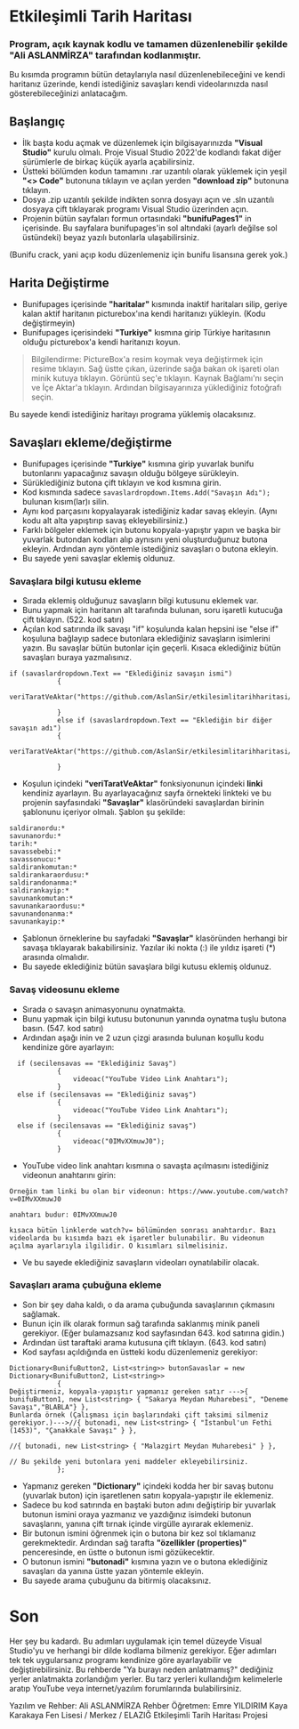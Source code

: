 # Etkileşimli Tarih Haritası

### Program, açık kaynak kodlu ve tamamen düzenlenebilir şekilde __"Ali ASLANMİRZA"__ tarafından kodlanmıştır.

Bu kısımda programın bütün detaylarıyla nasıl düzenlenebileceğini ve kendi haritanız üzerinde, kendi istediğiniz savaşları kendi videolarınızda nasıl gösterebileceğinizi anlatacağım.

## Başlangıç

- İlk başta kodu açmak ve düzenlemek için bilgisayarınızda __"Visual Studio"__ kurulu olmalı. Proje Visual Studio 2022'de kodlandı fakat diğer sürümlerle de birkaç küçük ayarla açabilirsiniz.
- Üstteki bölümden kodun tamamını .rar uzantılı olarak yüklemek için yeşil __"<> Code"__ butonuna tıklayın ve açılan yerden __"download zip"__ butonuna tıklayın.
- Dosya .zip uzantılı şekilde indikten sonra dosyayı açın ve .sln uzantılı dosyaya çift tıklayarak programı Visual Studio üzerinden açın.
- Projenin bütün sayfaları formun ortasındaki __"bunifuPages1"__ in içerisinde. Bu sayfalara bunifupages'in sol altındaki (ayarlı değilse sol üstündeki) beyaz yazılı butonlarla ulaşabilirsiniz.

(Bunifu crack, yani açıp kodu düzenlemeniz için bunifu lisansına gerek yok.)

## Harita Değiştirme

- Bunifupages içerisinde __"haritalar"__ kısmında inaktif haritaları silip, geriye kalan aktif haritanın picturebox'ına kendi haritanızı yükleyin. (Kodu değiştirmeyin)
- Bunifupages içerisindeki __"Turkiye"__ kısmına girip Türkiye haritasının olduğu picturebox'a kendi haritanızı koyun.


> Bilgilendirme: PictureBox'a resim koymak veya değiştirmek için resime tıklayın.
> Sağ üstte çıkan, üzerinde sağa bakan ok işareti olan minik kutuya tıklayın.
> Görüntü seç'e tıklayın.
> Kaynak Bağlamı'nı seçin ve İçe Aktar'a tıklayın.
> Ardından bilgisayarınıza yüklediğiniz fotoğrafı seçin.


Bu sayede kendi istediğiniz haritayı programa yüklemiş olacaksınız.

## Savaşları ekleme/değiştirme

- Bunifupages içerisinde __"Turkiye"__ kısmına girip yuvarlak bunifu butonlarını yapacağınız savaşın olduğu bölgeye sürükleyin.
- Sürüklediğiniz butona çift tıklayın ve kod kısmına girin.
- Kod kısmında sadece ``` savaslardropdown.Items.Add("Savaşın Adı"); ``` bulunan kısım(lar)ı silin.
- Aynı kod parçasını kopyalayarak istediğiniz kadar savaş ekleyin. (Aynı kodu alt alta yapıştırıp savaş ekleyebilirsiniz.)
- Farklı bölgeler eklemek için butonu kopyala-yapıştır yapın ve başka bir yuvarlak butondan kodları alıp aynısını yeni oluşturduğunuz butona ekleyin. Ardından aynı yöntemle istediğiniz savaşları o butona ekleyin.
- Bu sayede yeni savaşlar eklemiş oldunuz.

### Savaşlara bilgi kutusu ekleme
- Sırada eklemiş olduğunuz savaşların bilgi kutusunu eklemek var.
- Bunu yapmak için haritanın alt tarafında bulunan, soru işaretli kutucuğa çift tıklayın. (522. kod satırı)
- Açılan kod satırında ilk savaşı "if" koşulunda kalan hepsini ise "else if" koşuluna bağlayıp sadece butonlara eklediğiniz savaşların isimlerini yazın. Bu savaşlar bütün butonlar için geçerli. Kısaca eklediğiniz bütün savaşları buraya yazmalısınız.
```
if (savaslardropdown.Text == "Eklediğiniz savaşın ismi")
            {
                veriTaratVeAktar("https://github.com/AslanSir/etkilesimlitarihharitasi/blob/main/Sava%C5%9Flar/malazgirt");

            }
            else if (savaslardropdown.Text == "Eklediğin bir diğer savaşın adı")
            {
                veriTaratVeAktar("https://github.com/AslanSir/etkilesimlitarihharitasi/blob/main/Sava%C5%9Flar/sakarya%20meydan%20muharebesi");

            }
```
- Koşulun içindeki __"veriTaratVeAktar"__ fonksiyonunun içindeki __linki__ kendiniz ayarlayın. Bu ayarlayacağınız sayfa örnekteki linkteki ve bu projenin sayfasındaki __"Savaşlar"__ klasöründeki savaşlardan birinin şablonunu içeriyor olmalı. Şablon şu şekilde:

```
saldiranordu:*  
savunanordu:*  
tarih:*  
savassebebi:*  
savassonucu:*  
saldirankomutan:*  
saldirankaraordusu:*  
saldirandonanma:*  
saldirankayip:*
savunankomutan:*  
savunankaraordusu:*  
savunandonanma:*
savunankayip:*

```
- Şablonun örneklerine bu sayfadaki __"Savaşlar"__ klasöründen herhangi bir savaşa tıklayarak bakabilirsiniz. Yazılar iki nokta (:) ile yıldız işareti (*) arasında olmalıdır.
- Bu sayede eklediğiniz bütün savaşlara bilgi kutusu eklemiş oldunuz.

### Savaş videosunu ekleme
- Sırada o savaşın animasyonunu oynatmakta.
- Bunu yapmak için bilgi kutusu butonunun yanında oynatma tuşlu butona basın. (547. kod satırı)
- Ardından aşağı inin ve 2 uzun çizgi arasında bulunan koşullu kodu kendinize göre ayarlayın:
```
  if (secilensavas == "Eklediğiniz Savaş")
            {
                videoac("YouTube Video Link Anahtarı");
            }
  else if (secilensavas == "Eklediğiniz savaş")
            {
                videoac("YouTube Video Link Anahtarı");
            }
  else if (secilensavas == "Eklediğiniz savaş")
            {
                videoac("0IMvXXmuwJ0");
            }
```

- YouTube video link anahtarı kısmına o savaşta açılmasını istediğiniz videonun anahtarını girin:
```
Örneğin tam linki bu olan bir videonun: https://www.youtube.com/watch?v=0IMvXXmuwJ0

anahtarı budur: 0IMvXXmuwJ0

kısaca bütün linklerde watch?v= bölümünden sonrası anahtardır. Bazı videolarda bu kısımda bazı ek işaretler bulunabilir. Bu videonun açılma ayarlarıyla ilgilidir. O kısımları silmelisiniz.
```
- Ve bu sayede eklediğiniz savaşların videoları oynatılabilir olacak.

### Savaşları arama çubuğuna ekleme
- Son bir şey daha kaldı, o da arama çubuğunda savaşlarının çıkmasını sağlamak.
- Bunun için ilk olarak formun sağ tarafında saklanmış minik paneli gerekiyor. (Eğer bulamazsanız kod sayfasından 643. kod satırına gidin.)
- Ardından üst taraftaki arama kutusuna çift tıklayın. (643. kod satırı)
- Kod sayfası açıldığında en üstteki kodu düzenlemeniz gerekiyor:
```
Dictionary<BunifuButton2, List<string>> butonSavaslar = new Dictionary<BunifuButton2, List<string>>
            {
Değiştirmeniz, kopyala-yapıştır yapmanız gereken satır --->{ bunifuButton1, new List<string> { "Sakarya Meydan Muharebesi", "Deneme Savaşı","BLABLA"} },
Bunlarda örnek (Çalışması için başlarındaki çift taksimi silmeniz gerekiyor.)--->//{ butonadi, new List<string> { "İstanbul'un Fethi (1453)", "Çanakkale Savaşı" } },
                                                                                //{ butonadi, new List<string> { "Malazgirt Meydan Muharebesi" } },
                                                                                // Bu şekilde yeni butonlara yeni maddeler ekleyebilirsiniz.
            };
```
- Yapmanız gereken __"Dictionary"__ içindeki kodda her bir savaş butonu (yuvarlak buton) için işaretlenen satırı kopyala-yapıştır ile eklemeniz.
- Sadece bu kod satırında en baştaki buton adını değiştirip bir yuvarlak butonun ismini oraya yazmanız ve yazdığınız isimdeki butonun savaşlarını, yanına çift tırnak içinde virgülle ayırarak eklemeniz.
- Bir butonun ismini öğrenmek için o butona bir kez sol tıklamanız gerekmektedir. Ardından sağ tarafta __"özellikler (properties)"__ penceresinde, en üstte o butonun ismi gözükecektir.
- O butonun ismini __"butonadi"__ kısmına yazın ve o butona eklediğiniz savaşları da yanına üstte yazan yöntemle ekleyin.
- Bu sayede arama çubuğunu da bitirmiş olacaksınız.

# Son
Her şey bu kadardı. Bu adımları uygulamak için temel düzeyde Visual Studio'yu ve herhangi bir dilde kodlama bilmeniz gerekiyor. Eğer adımları tek tek uygularsanız programı kendinize göre ayarlayabilir ve değiştirebilirsiniz. Bu rehberde "Ya burayı neden anlatmamış?" dediğiniz yerler anlatmakta zorlandığım yerler. Bu tarz yerleri kullandığım kelimelerle aratıp YouTube veya internet/yazılım forumlarında bulabilirsiniz.

Yazılım ve Rehber: Ali ASLANMİRZA
Rehber Öğretmen: Emre YILDIRIM
Kaya Karakaya Fen Lisesi / Merkez / ELAZIĞ
Etkileşimli Tarih Haritası Projesi
